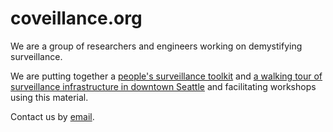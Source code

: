 <title>coveillance</title>

<link rel="icon" type="image/png" href="http://www.coveillance.org/eyes.png">
<link rel="stylesheet" href="styles/toolkit-styles.css" class="next-head">
<link rel="stylesheet" href="styles/page-style.css">

# coveillance.org

<!-- * [Watching the watchers: a workshop](http://www.coveillance.org/workshop) -->
<!-- * [A field guide to spotting surveillance cameras](http://www.coveillance.org/field-guide) -->
<!-- * [Who's watching you and how?](http://www.coveillance.org/whos-watching) -->
<!-- * [More info](http://www.coveillance.org/misc) -->

We are a group of researchers and engineers working on demystifying surveillance.

We are putting together a [people's surveillance toolkit](http://www.coveillance.org/toolkit) and [a walking tour of surveillance infrastructure in downtown Seattle](http://www.coveillance.org/tour) and facilitating workshops using this material.

Contact us by <a href="mailto:sousveillance@protonmail.com">email</a>.
